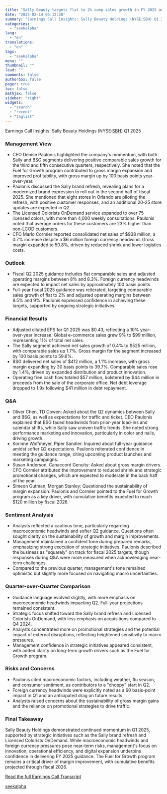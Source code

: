 ```yaml
---
title: "Sally Beauty targets flat to 2% comp sales growth in FY 2025 amid strategic initiatives"
date: "2025-02-14 06:13:30"
summary: "Earnings Call Insights: Sally Beauty Holdings (NYSE:SBH) Q1 2025 Management View CEO Denise Paulonis highlighted the company's momentum, with both Sally and BSG segments delivering positive comparable sales growth for the third and fifth consecutive quarters, respectively. She noted that the Fuel for Growth program contributed to gross margin expansion..."
categories:
  - "seekalpha"
lang:
  - "en"
translations:
  - "en"
tags:
  - "seekalpha"
menu: ""
thumbnail: ""
lead: ""
comments: false
authorbox: false
pager: true
toc: false
mathjax: false
sidebar: "right"
widgets:
  - "search"
  - "recent"
  - "taglist"
---
```


Earnings Call Insights: Sally Beauty Holdings (NYSE:[SBH](https://seekingalpha.com/symbol/SBH "Sally Beauty Holdings, Inc.")) Q1 2025

### Management View

* CEO Denise Paulonis highlighted the company's momentum, with both Sally and BSG segments delivering positive comparable sales growth for the third and fifth consecutive quarters, respectively. She noted that the Fuel for Growth program contributed to gross margin expansion and improved profitability, with gross margin up by 100 basis points year-over-year.
* Paulonis discussed the Sally brand refresh, revealing plans for a modernized brand expression to roll out in the second half of fiscal 2025. She mentioned that eight stores in Orlando are piloting the refresh, with positive customer responses, and an additional 20-25 store updates are expected in Q2.
* The Licensed Colorists OnDemand service expanded to over 75 licensed colors, with more than 4,000 weekly consultations. Paulonis noted that average orders for these customers are 23% higher than non-LCOD customers.
* CFO Marlo Cormier reported consolidated net sales of $938 million, a 0.7% increase despite a $6 million foreign currency headwind. Gross margin expanded to 50.8%, driven by reduced shrink and lower logistics costs.

### Outlook

* Fiscal Q2 2025 guidance includes flat comparable sales and adjusted operating margins between 8% and 8.3%. Foreign currency headwinds are expected to impact net sales by approximately 100 basis points.
* Full-year fiscal 2025 guidance was reiterated, targeting comparable sales growth of flat to 2% and adjusted operating margins between 8.5% and 9%. Paulonis expressed confidence in achieving these targets, supported by ongoing strategic initiatives.

### Financial Results

* Adjusted diluted EPS for Q1 2025 was $0.43, reflecting a 10% year-over-year increase. Global e-commerce sales grew 9% to $99 million, representing 11% of total net sales.
* The Sally segment achieved net sales growth of 0.4% to $525 million, with comparable sales up 1.7%. Gross margin for the segment increased by 100 basis points to 59.6%.
* BSG delivered net sales of $412 million, a 1.1% increase, with gross margin expanding by 30 basis points to 39.7%. Comparable sales rose by 1.4%, driven by expanded distribution and product innovation.
* Operating free cash flow totaled $57 million, bolstered by $44 million in proceeds from the sale of the corporate office. Net debt leverage dropped to 1.9x following $41 million in debt repayment.

### Q&A

* Oliver Chen, TD Cowen: Asked about the Q2 dynamics between Sally and BSG, as well as expectations for traffic and ticket. CEO Paulonis explained that BSG faced headwinds from prior-year load-ins and calendar shifts, while Sally saw uneven traffic trends. She noted strong performance marketing and innovation, particularly in color and nails, driving growth.
* Korinne Wolfmeyer, Piper Sandler: Inquired about full-year guidance amidst softer Q2 expectations. Paulonis reiterated confidence in meeting the guidance range, citing upcoming product launches and marketing campaigns.
* Susan Anderson, Canaccord Genuity: Asked about gross margin drivers. CFO Cormier attributed the improvement to reduced shrink and strategic promotional changes, which are expected to moderate in the back half of the year.
* Simeon Gutman, Morgan Stanley: Questioned the sustainability of margin expansion. Paulonis and Cormier pointed to the Fuel for Growth program as a key driver, with cumulative benefits expected to reach $120 million by fiscal 2026.

### Sentiment Analysis

* Analysts reflected a cautious tone, particularly regarding macroeconomic headwinds and softer Q2 guidance. Questions often sought clarity on the sustainability of growth and margin improvements.
* Management maintained a confident tone during prepared remarks, emphasizing strong execution of strategic initiatives. Paulonis described the business as "squarely" on track for fiscal 2025 targets, though responses during Q&A were more measured when acknowledging near-term challenges.
* Compared to the previous quarter, management's tone remained optimistic but slightly more focused on navigating macro uncertainties.

### Quarter-over-Quarter Comparison

* Guidance language evolved slightly, with more emphasis on macroeconomic headwinds impacting Q2. Full-year projections remained consistent.
* Strategic focus shifted toward the Sally brand refresh and Licensed Colorists OnDemand, with less emphasis on acquisitions compared to Q4 2024.
* Analysts concentrated more on promotional strategies and the potential impact of external disruptions, reflecting heightened sensitivity to macro pressures.
* Management confidence in strategic initiatives appeared consistent, with added clarity on long-term growth drivers such as the Fuel for Growth program.

### Risks and Concerns

* Paulonis cited macroeconomic factors, including weather, flu season, and consumer sentiment, as contributors to a "choppy" start in Q2.
* Foreign currency headwinds were explicitly noted as a 60 basis-point impact in Q1 and an anticipated drag on future results.
* Analysts raised concerns about the sustainability of gross margin gains and the reliance on promotional strategies to drive traffic.

### Final Takeaway

Sally Beauty Holdings demonstrated continued momentum in Q1 2025, supported by strategic initiatives such as the Sally brand refresh and Licensed Colorists OnDemand. While macroeconomic headwinds and foreign currency pressures pose near-term risks, management's focus on innovation, operational efficiency, and digital expansion underpins confidence in delivering FY 2025 guidance. The Fuel for Growth program remains a critical driver of margin improvement, with cumulative benefits projected through fiscal 2026.

[Read the full Earnings Call Transcript](https://seekingalpha.com/symbol/SBH/earnings/transcripts)

[seekalpha](https://seekingalpha.com/news/4408343-sally-beauty-targets-flat-to-2-percent-comp-sales-growth-in-fy-2025-amid-strategic)
